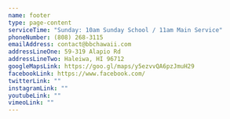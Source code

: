 ```yaml
---
name: footer
type: page-content
serviceTime: "Sunday: 10am Sunday School / 11am Main Service"
phoneNumber: (808) 268-3115
emailAddress: contact@bbchawaii.com
addressLineOne: 59-319 Alapio Rd
addressLineTwo: Haleiwa, HI 96712
googleMapsLink: https://goo.gl/maps/y5ezvvQA6pzJmuH29
facebookLink: https://www.facebook.com/
twitterLink: ""
instagramLink: ""
youtubeLink: ""
vimeoLink: ""
---
```

